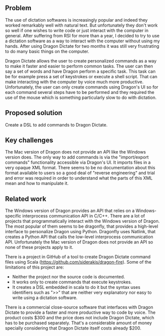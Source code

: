 Problem
-------

The use of dictation softwares is increasingly popular and indeed they worked remarkably well with
natural text. But unfortunately they don't work so well if one wishes to write code or just interact
with the computer in general. After suffering from RSI for more than a year, I decided to try to use
a dictation software as a way to interact with the computer without using my hands. After using
Dragon Dictate for two months it was still very frustrating to do many basic things on the computer.

Dragon Dictate allows the user to create personalized commands as a way to make it faster and easier
to perform common tasks. The user can then say a set of words and have Dragon perform a specific
task. This task can be for example press a set of keystrokes or execute a shell script. That can
make interacting with the computer by voice much more productive. Unfortunately, the user can only
create commands using Dragon's UI so for each command several steps have to be performed and they
required the use of the mouse which is something particularly slow to do with dictation.


Proposed solution
-----------------

Create a DSL to add commands to Dragon Dictate.


Key challenges
--------------

The Mac version of Dragon does not provide an API like the Windows version does. The only way to add
commands is via the "import/export commands" functionality accessible via Dragon's UI. It imports
files in a very opaque XML format. There seems to be no documentation about this format available to
users so a good deal of "reverse engineering" and trial and error was required in order to
understand what the parts of this XML mean and how to manipulate it.


Related work
------------

The Windows version of Dragon provides an API that relies on a Windows-specific interprocess
communication API in C/C++. There are a lot of projects that programmatically interact with the
Windows version of Dragon. The most popular of them seems to be dragonfly, that provides a high-level
interface to personalize Dragon using Python. Dragonfly uses Natlink, that creates a Python API that
calls the low-level interprocess communication API. Unfortunately the Mac version of Dragon does not
provide an API so none of these projects apply to it.

There is a project in GitHub of a tool to create Dragon Dictate command files using Scala
(https://github.com/siderakis/dragon-fire). Some of the limitations of this project are:
- Neither the project nor the source code is documented.
- It works only to create commands that execute keystrokes.
- It creates a DSL embedded in scala to do it but the syntax uses identifiers such as ">>" that are
neither very explanatory nor easy to write using a dictation software.

There is a commercial close-source software that interfaces with Dragon Dictate to provide a faster
and more productive way to code by voice.  The product costs $300 and the price does not include
Dragon Dictate, which has to be purchased separately. That's a considerable amount of money
specially considering that Dragon Dictate itself costs already $200.
